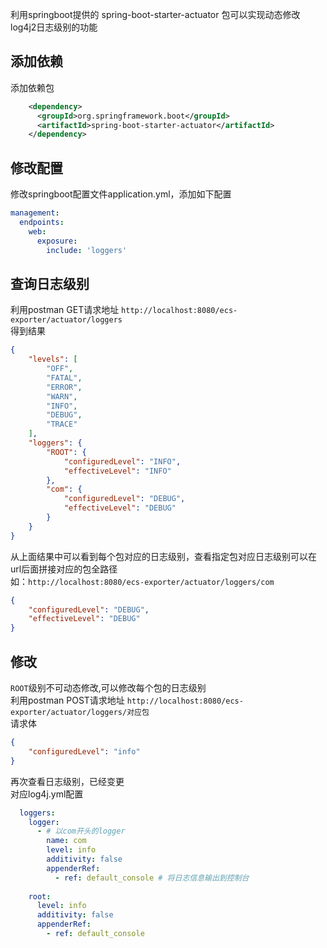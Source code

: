 利用springboot提供的 spring-boot-starter-actuator 包可以实现动态修改log4j2日志级别的功能
## 添加依赖
添加依赖包
```xml
    <dependency>
      <groupId>org.springframework.boot</groupId>
      <artifactId>spring-boot-starter-actuator</artifactId>
    </dependency>
```
## 修改配置
修改springboot配置文件application.yml，添加如下配置
```yml
management:
  endpoints:
    web:
      exposure:
        include: 'loggers'
```
## 查询日志级别
利用postman GET请求地址 `http://localhost:8080/ecs-exporter/actuator/loggers`  
得到结果
```json
{
    "levels": [
        "OFF",
        "FATAL",
        "ERROR",
        "WARN",
        "INFO",
        "DEBUG",
        "TRACE"
    ],
    "loggers": {
        "ROOT": {
            "configuredLevel": "INFO",
            "effectiveLevel": "INFO"
        },
        "com": {
            "configuredLevel": "DEBUG",
            "effectiveLevel": "DEBUG"
        }
    }
}
```
从上面结果中可以看到每个包对应的日志级别，查看指定包对应日志级别可以在url后面拼接对应的包全路径  
如：`http://localhost:8080/ecs-exporter/actuator/loggers/com`
```json
{
    "configuredLevel": "DEBUG",
    "effectiveLevel": "DEBUG"
}
```
## 修改
`ROOT`级别不可动态修改,可以修改每个包的日志级别  
利用postman POST请求地址 `http://localhost:8080/ecs-exporter/actuator/loggers/对应包`  
请求体
```json
{
    "configuredLevel": "info"
}
```
再次查看日志级别，已经变更  
对应log4j.yml配置
```yaml
  loggers:
    logger:
      - # 以com开头的logger
        name: com
        level: info
        additivity: false
        appenderRef:
          - ref: default_console # 将日志信息输出到控制台
            
    root:
      level: info
      additivity: false
      appenderRef:
        - ref: default_console 
       
```
